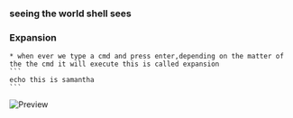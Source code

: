 ### seeing the world shell sees

### Expansion
	* when ever we type a cmd and press enter,depending on the matter of the the cmd it will execute this is called expansion
	```
	echo this is samantha
	```
![Preview](.linux/linux1.png)

	